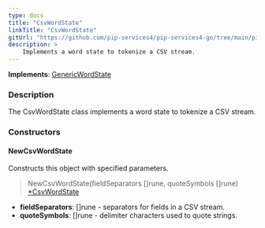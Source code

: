 ```yaml
---
type: docs
title: "CsvWordState"
linkTitle: "CsvWordState"
gitUrl: "https://github.com/pip-services4/pip-services4-go/tree/main/pip-services4-expressions-go"
description: > 
    Implements a word state to tokenize a CSV stream.
---
```


**Implements**: [GenericWordState](../../tokenizers/generic/generic_word_state)

### Description

The CsvWordState class implements a word state to tokenize a CSV stream.

### Constructors

#### NewCsvWordState
Constructs this object with specified parameters.

> NewCsvWordState(fieldSeparators []rune, quoteSymbols []rune) [*CsvWordState]()

- **fieldSeparators**: []rune - separators for fields in a CSV stream.
- **quoteSymbols**: []rune - delimiter characters used to quote strings.

